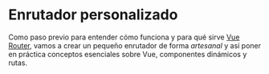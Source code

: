 # Enrutador personalizado

Como paso previo para entender cómo funciona y para qué sirve [Vue Router](https://router.vuejs.org/), vamos a crear un pequeño enrutador de forma _artesanal_ y así poner en práctica conceptos esenciales sobre Vue, componentes dinámicos y rutas.